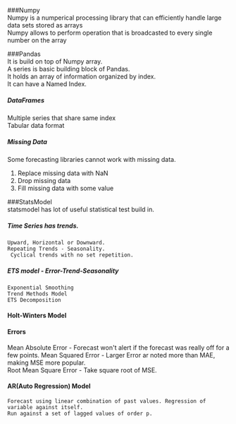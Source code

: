 ###Numpy  
 Numpy is a numperical processing library that can efficiently handle large data sets stored as arrays  
 Numpy allows to perform operation that is broadcasted to every single number on the array
     
###Pandas  
 It is build on top of Numpy array.  
 A series is basic building block of Pandas.    
 It holds an array of information organized by index.    
 It can have a Named Index.      
##### DataFrames  
 Multiple series that share same index  
 Tabular data format
##### Missing Data  
Some forecasting libraries cannot work with missing data.     
 1. Replace missing data with NaN  
 2. Drop missing data  
 3. Fill missing data with some value  

###StatsModel  
statsmodel has lot of useful statistical test build in.  

##### Time Series has trends.  
    Upward, Horizontal or Downward.  
    Repeating Trends - Seasonality.  
     Cyclical trends with no set repetition.  

##### ETS model - Error-Trend-Seasonality    
    Exponential Smoothing  
    Trend Methods Model  
    ETS Decomposition
      
#### Holt-Winters Model

#### Errors  
   Mean Absolute Error - Forecast won't alert if the forecast was really off for a few points.
   Mean Squared Error - Larger Error ar noted more than MAE, making MSE more popular.   
   Root Mean Square Error - Take square root of MSE.  

#### AR(Auto Regression) Model  
    Forecast using linear combination of past values. Regression of variable against itself.  
    Run against a set of lagged values of order p.  
    
    